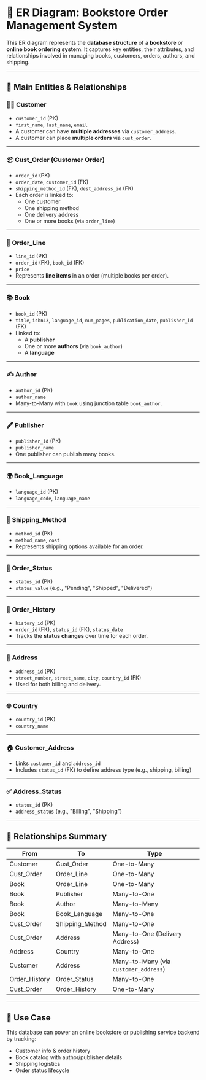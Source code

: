 
# 📘 ER Diagram: Bookstore Order Management System

This ER diagram represents the **database structure** of a **bookstore** or **online book ordering system**. It captures key entities, their attributes, and relationships involved in managing books, customers, orders, authors, and shipping.

---

## 🔑 Main Entities & Relationships

### 🧍‍♂️ Customer
- `customer_id` (PK)
- `first_name`, `last_name`, `email`
- A customer can have **multiple addresses** via `customer_address`.
- A customer can place **multiple orders** via `cust_order`.

---

### 📦 Cust_Order (Customer Order)
- `order_id` (PK)
- `order_date`, `customer_id` (FK)
- `shipping_method_id` (FK), `dest_address_id` (FK)
- Each order is linked to:
  - One customer
  - One shipping method
  - One delivery address
  - One or more books (via `order_line`)

---

### 🛒 Order_Line
- `line_id` (PK)
- `order_id` (FK), `book_id` (FK)
- `price`
- Represents **line items** in an order (multiple books per order).

---

### 📚 Book
- `book_id` (PK)
- `title`, `isbn13`, `language_id`, `num_pages`, `publication_date`, `publisher_id` (FK)
- Linked to:
  - A **publisher**
  - One or more **authors** (via `book_author`)
  - A **language**

---

### ✍️ Author
- `author_id` (PK)
- `author_name`
- Many-to-Many with `book` using junction table `book_author`.

---

### 🖋️ Publisher
- `publisher_id` (PK)
- `publisher_name`
- One publisher can publish many books.

---

### 🌍 Book_Language
- `language_id` (PK)
- `language_code`, `language_name`

---

### 🚚 Shipping_Method
- `method_id` (PK)
- `method_name`, `cost`
- Represents shipping options available for an order.

---

### 🧾 Order_Status
- `status_id` (PK)
- `status_value` (e.g., "Pending", "Shipped", "Delivered")

---

### 🔁 Order_History
- `history_id` (PK)
- `order_id` (FK), `status_id` (FK), `status_date`
- Tracks the **status changes** over time for each order.

---

### 📍 Address
- `address_id` (PK)
- `street_number`, `street_name`, `city`, `country_id` (FK)
- Used for both billing and delivery.

---

### 🌐 Country
- `country_id` (PK)
- `country_name`

---

### 🏠 Customer_Address
- Links `customer_id` and `address_id`
- Includes `status_id` (FK) to define address type (e.g., shipping, billing)

---

### ✅ Address_Status
- `status_id` (PK)
- `address_status` (e.g., "Billing", "Shipping")

---

## 🔗 Relationships Summary

| From | To | Type |
|------|----|------|
| Customer | Cust_Order | One-to-Many |
| Cust_Order | Order_Line | One-to-Many |
| Book | Order_Line | One-to-Many |
| Book | Publisher | Many-to-One |
| Book | Author | Many-to-Many |
| Book | Book_Language | Many-to-One |
| Cust_Order | Shipping_Method | Many-to-One |
| Cust_Order | Address | Many-to-One (Delivery Address) |
| Address | Country | Many-to-One |
| Customer | Address | Many-to-Many (via `customer_address`) |
| Order_History | Order_Status | Many-to-One |
| Cust_Order | Order_History | One-to-Many |

---

## 🧩 Use Case
This database can power an online bookstore or publishing service backend by tracking:
- Customer info & order history
- Book catalog with author/publisher details
- Shipping logistics
- Order status lifecycle
